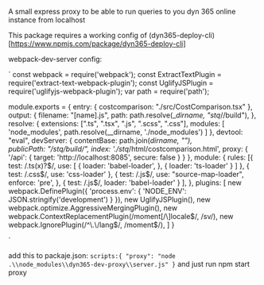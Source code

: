 A small express proxy to be able to run queries to you dyn 365 online instance from localhost

This package requires a working config of (dyn365-deploy-cli)[https://www.npmjs.com/package/dyn365-deploy-cli]

webpack-dev-server config:

`
const webpack = require('webpack');
const ExtractTextPlugin = require('extract-text-webpack-plugin');
const UglifyJSPlugin = require('uglifyjs-webpack-plugin');
var path = require('path');

module.exports = {
    entry: {
        costcomparison: "./src/CostComparison.tsx"
    },
    output: {
        filename: "[name].js",
        path: path.resolve(__dirname, "stq_//build"),
    },
    resolve: {
        extensions: [".ts", ".tsx", ".js", ".scss", ".css"],
        modules: [
            'node_modules',
            path.resolve(__dirname, './node_modules')
        ]
    },
    devtool: "eval",
    devServer: {
        contentBase: path.join(__dirname, ""),        
        publicPath: "/stq_/build/",
        index: './stq_/html/costcomparison.html',
        proxy: {
            '/api': {
              target: 'http://localhost:8085',
              secure: false
            }
        }
    },
    module: {
        rules: [{
            test: /\.ts(x)?$/,
            use: [
                {
                    loader: 'babel-loader',
                },
                {
                    loader: 'ts-loader'
                }
            ]
        },
        {
            test: /\.css$/,
            use: 'css-loader'
        },
        {
            test: /\.js$/,
            use: "source-map-loader",
            enforce: 'pre',
        },
        {
            test: /\.js$/,
            loader: 'babel-loader'
        }
        ],
    },
    plugins: [
        new webpack.DefinePlugin({
            'process.env': {
                'NODE_ENV': JSON.stringify('development')
            }
        }),
        new UglifyJSPlugin(),
        new webpack.optimize.AggressiveMergingPlugin(),
        new webpack.ContextReplacementPlugin(/moment[\/\\]locale$/, /sv/),
        new webpack.IgnorePlugin(/^\.\/lang$/, /moment$/),
    ]
}

`


add this to packaje.json:
`
scripts:{
    "proxy": "node .\\node_modules\\dyn365-dev-proxy\\server.js"
}
`
and just run npm start proxy

